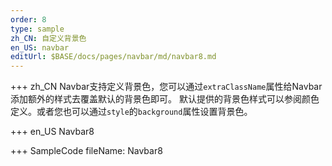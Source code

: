 ```yaml
--- 
order: 8
type: sample
zh_CN: 自定义背景色
en_US: navbar
editUrl: $BASE/docs/pages/navbar/md/navbar8.md
---
```


+++ zh_CN
Navbar支持定义背景色，您可以通过<Code>extraClassName</Code>属性给Navbar添加额外的样式去覆盖默认的背景色即可。
  默认提供的背景色样式可以参阅颜色定义。或者您也可以通过<Code>style</Code>的<Code>background</Code>属性设置背景色。
   
+++ en_US
Navbar8

+++ SampleCode
fileName: Navbar8
